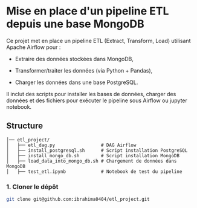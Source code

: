# Mise en place d'un pipeline ETL depuis une base MongoDB

Ce projet met en place un pipeline ETL (Extract, Transform, Load) utilisant Apache Airflow pour :

  - Extraire des données stockées dans MongoDB,

  - Transformer/traiter les données (via Python + Pandas),

  - Charger les données dans une base PostgreSQL.

Il inclut des scripts pour installer les bases de données, charger des données et des fichiers pour exécuter le pipeline sous Airflow ou jupyter notebook.

## Structure
```
│── etl_project/
│   ├── etl_dag.py                 # DAG Airflow
│   ├── install_postgresql.sh      # Script installation PostgreSQL
│   ├── install_mongo_db.sh        # Script installation MongoDB
│   ├── load_data_into_mongo_db.sh # Chargement de données dans MongoDB
│   ├── test_etl.ipynb             # Notebook de test du pipeline
```

### 1. Cloner le dépôt
```bash
git clone git@github.com:ibrahima0404/etl_project.git

